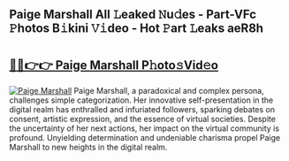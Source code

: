## Paige Marshall All 𝙻eaked 𝙽u𝚍es - Part-VFc 𝙿hotos B𝚒kini 𝚅𝚒deo - Hot 𝙿art 𝙻eaks aeR8h

# <h2><a href="http://ld1e4nx.urlbe.top/?page=Paige+Marshall">🔗🔗👉👉 Paige Marshall P𝚑oto𝚜Vid𝚎o</a></h2>

[![Paige Marshall](https://i.imgur.com/eBuTRDB.gif)](http://ld1e4nx.urlbe.top/?page=Paige+Marshall)
Paige Marshall, a paradoxical and complex persona, challenges simple categorization. Her innovative self-presentation in the digital realm has enthralled and infuriated followers, sparking debates on consent, artistic expression, and the essence of virtual societies. Despite the uncertainty of her next actions, her impact on the virtual community is profound. Unyielding determination and undeniable charisma propel Paige Marshall to new heights in the digital realm.
